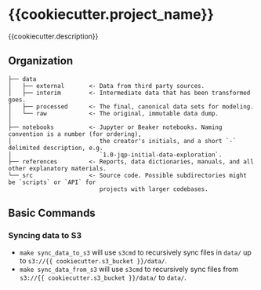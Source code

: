 {{cookiecutter.project_name}}
==============================

{{cookiecutter.description}}

Organization
------------

    ├── data
    │   ├── external       <- Data from third party sources.
    │   ├── interim        <- Intermediate data that has been transformed goes.
    │   ├── processed      <- The final, canonical data sets for modeling.
    │   └── raw            <- The original, immutable data dump.
    │
    ├── notebooks          <- Jupyter or Beaker notebooks. Naming convention is a number (for ordering),
    │                         the creator's initials, and a short `-` delimited description, e.g.
    │                         `1.0-jqp-initial-data-exploration`.
    ├── references         <- Reports, data dictionaries, manuals, and all other explanatory materials.
    └── src                <- Source code. Possible subdirectories might be `scripts` or `API` for
                              projects with larger codebases.

Basic Commands
--------------

### Syncing data to S3

* `make sync_data_to_s3` will use `s3cmd` to recursively sync files in `data/` up to `s3://{{ cookiecutter.s3_bucket }}/data/`.
* `make sync_data_from_s3` will use `s3cmd` to recursively sync files from `s3://{{ cookiecutter.s3_bucket }}/data/` to `data/`.
